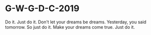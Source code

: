 # G-W-G-D-C-2019
Do it. Just do it. Don't let your dreams be dreams. Yesterday, you said tomorrow. So just do it. Make your dreams come true. Just do it.
